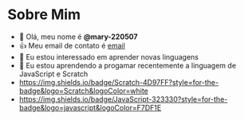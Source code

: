 # Sobre Mim
- 👋 Olá, meu nome é **@mary-220507**
- :+1: Meu email de contato é [email](licemary2007@gmail.com.br)
- 👀 Eu estou interessado em aprender novas linguagens
- 🌱 Eu estou aprendendo a progamar recentemente a linguagem de JavaScript e Scratch
- https://img.shields.io/badge/Scratch-4D97FF?style=for-the-badge&logo=Scratch&logoColor=white
- https://img.shields.io/badge/JavaScript-323330?style=for-the-badge&logo=javascript&logoColor=F7DF1E


